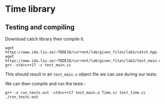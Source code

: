 # Time library

## Testing and compiling

Download catch library then compile it.

```
wget https://www.ida.liu.se/~TDDE18/current/lab/given_files/lab2/catch.hpp
wget https://www.ida.liu.se/~TDDE18/current/lab/given_files/lab2/test_main.cc
g++ -std=c++17 -c test_main.cc
```

This should result in an `test_main.o` object file we can use during our tests.

We can then compile and run the tests :

```
g++ -o run_tests.out -std=c++17 test_main.o Time.cc test_time.cc
./run_tests.out
```
